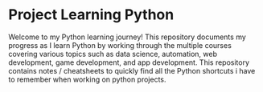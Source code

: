 # Project Learning Python

Welcome to my Python learning journey!
This repository documents my progress as I learn Python by working through the multiple courses covering various topics such as data science, automation, web development, game development, and app development.
This repository contains notes / cheatsheets to quickly find all the Python shortcuts i have to remember when working on python projects.


